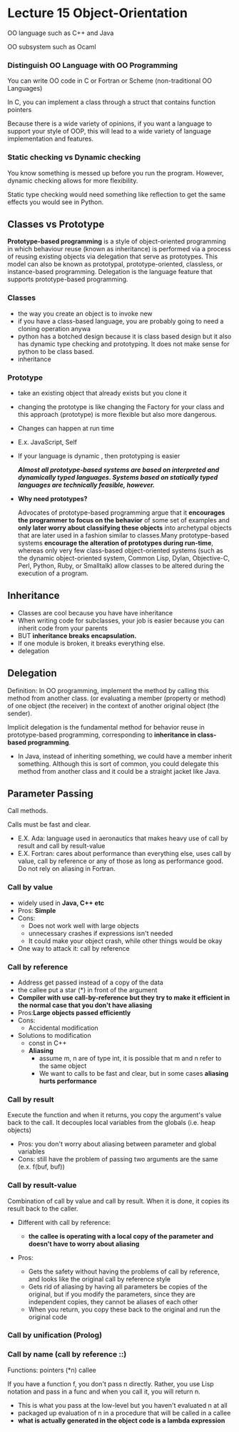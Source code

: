 # Lecture 15 Object-Orientation

OO language such as C++ and Java

OO subsystem such as Ocaml



### Distinguish OO Language with OO Programming

You can write OO code in C or Fortran or Scheme \(non-traditional OO Languages\)

In C, you can implement a class through a struct that contains function pointers

Because there is a wide variety of opinions, if you want a language to support your style of OOP, this will lead to a wide variety of language implementation and features.

### Static checking vs Dynamic checking

You know something is messed up before you run the program. However, dynamic checking allows for more flexibility. 

Static type checking would need something like reflection to get the same effects you would see in Python. 

## Classes vs Prototype

 **Prototype-based programming** is a style of object-oriented programming in which behaviour reuse \(known as inheritance\) is performed via a process of reusing existing objects via delegation that serve as prototypes. This model can also be known as prototypal, prototype-oriented, classless, or instance-based programming. Delegation is the language feature that supports prototype-based programming.

### Classes

* the way you create an object is to invoke new
* if you have a class-based language, you are probably going to need a cloning operation anywa
* python has a botched design because it is class based design but it also has dynamic type checking and prototyping. It does not make sense for python to be class based. 
* inheritance

### Prototype

* take an existing object that already exists but you clone it
* changing the prototype is like changing the Factory for your class and this approach \(prototype\) is more flexible but also more dangerous.
* Changes can happen at run time
* E.x. JavaScript, Self
* If your language is dynamic , then prototyping is easier

  _**Almost all prototype-based systems are based on interpreted and dynamically typed languages. Systems based on statically typed languages are technically feasible, however.**_ 

* **Why need prototypes?**

  Advocates of prototype-based programming argue that it **encourages the programmer to focus on the behavior** of some set of examples and **only later worry about classifying these objects** into archetypal objects that are later used in a fashion similar to classes.Many prototype-based systems **encourage the alteration of prototypes during run-time**, whereas only very few class-based object-oriented systems \(such as the dynamic object-oriented system, Common Lisp, Dylan, Objective-C, Perl, Python, Ruby, or Smalltalk\) allow classes to be altered during the execution of a program.

## Inheritance

* Classes are cool because you have have inheritance
* When writing code for subclasses, your job is easier because you can inherit code from your parents
* BUT **inheritance breaks encapsulation.**
* If one module is broken, it breaks everything else. 
* delegation



## Delegation

Definition: In OO programming, implement the method by calling this method from another class. \(or evaluating a member \(property or method\) of one object \(the receiver\) in the context of another original object \(the sender\).

Implicit delegation is the fundamental method for behavior reuse in prototype-based programming, corresponding to **inheritance in class-based programming**.

* In Java, instead of inheriting something, we could have a member inherit something. Although this is sort of common, you could delegate this method from another class and it could be a straight jacket like Java. 

## Parameter Passing

Call methods.

Calls must be fast and clear. 

* E.X. Ada: language used in aeronautics that makes heavy use of call by result and call by result-value
* E.X. Fortran: cares about performance than everything else, uses call by value, call by reference or any of those as long as performance good. Do not rely on aliasing in Fortran. 

### Call by value

* widely used in **Java, C++ etc**
* Pros: **Simple**
* Cons: 
  * Does not work well with large objects
  * unnecessary crashes if expressions isn't needed
  * It could make your object crash, while other things would be okay
* One way to attack it: call by reference

### Call by reference

* Address get passed instead of a copy of the data
* the callee put a star \(\*\) in front of the argument
* **Compiler with use call-by-reference but they try to make it efficient in the normal case that you don't have aliasing**
* Pros:**Large objects passed efficiently**
* Cons: 
  * Accidental modification
* Solutions to modification
  * const in C++
  * **Aliasing**
    * assume m, n are of type int, it is possible that m and n refer to the same object
    * We want to calls to be fast and clear, but in some cases **aliasing hurts performance**

### Call by result

Execute the function and when it returns, you copy the argument's value back to the call. It decouples local variables from the globals  \(i.e. heap objects\)

* Pros: you don't worry about aliasing between parameter and global variables
* Cons: still have the problem of passing two arguments are the same \(e.x. f\(buf, buf\)\)

### Call by result-value

Combination of call by value and call by result. When it is done, it copies its result back to the caller. 

* Different with call by reference:
  * **the callee is operating with a local copy of the parameter and doesn't have to worry about aliasing**
* Pros:

  * Gets the safety without having the problems of call by reference, and looks like the original call by reference style
  * Gets rid of aliasing by having all parameters be copies of the original, but if you modify the parameters, since they are independent copies, they cannot be aliases of each other
  * When you return, you copy these back to the original and run the original code

### Call by unification \(Prolog\)

### Call by name \(call by reference ::\)

Functions: pointers \(\*n\) callee

If you have a function f, you don't pass n directly. Rather, you use Lisp notation and pass in a func and when you call it, you will return n.

* This is what you pass at the low-level but you haven't evaluated n at all
* packaged up evaluation of n in a procedure that will be called in a callee
* **what is actually generated in the object code is a lambda expression**





